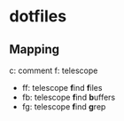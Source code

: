 # dotfiles

## Mapping 

<leader>c: comment
<leader>f: telescope
- <leader>ff: telescope **f**ind **f**iles
- <leader>fb: telescope **f**ind **b**uffers 
- <leader>fg: telescope **f**ind **g**rep
